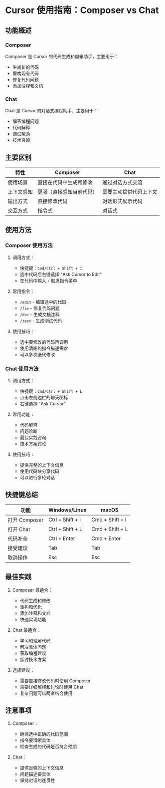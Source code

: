 # Cursor 使用指南：Composer vs Chat

## 功能概述

### Composer
Composer 是 Cursor 的代码生成和编辑助手，主要用于：
- 生成新的代码
- 重构现有代码
- 修复代码问题
- 添加注释和文档

### Chat
Chat 是 Cursor 的对话式编程助手，主要用于：
- 解答编程问题
- 代码解释
- 调试帮助
- 技术咨询

## 主要区别

| 特性 | Composer | Chat |
|------|-----------|------|
| 使用场景 | 直接在代码中生成和修改 | 通过对话方式交流 |
| 上下文感知 | 更强（直接感知当前代码） | 需要主动提供代码上下文 |
| 输出方式 | 直接修改代码 | 对话形式展示代码 |
| 交互方式 | 指令式 | 对话式 |

## 使用方法

### Composer 使用方法

1. 调用方式：
   - 快捷键：`Cmd/Ctrl + Shift + I`
   - 选中代码后右键选择 "Ask Cursor to Edit"
   - 在代码中输入 `/` 触发指令菜单

2. 常用指令：
   - `/edit` - 编辑选中的代码
   - `/fix` - 修复代码问题
   - `/doc` - 生成文档注释
   - `/test` - 生成测试代码

3. 使用技巧：
   - 选中要修改的代码再调用
   - 使用清晰的指令描述需求
   - 可以多次迭代修改

### Chat 使用方法

1. 调用方式：
   - 快捷键：`Cmd/Ctrl + Shift + L`
   - 点击左侧边栏的聊天图标
   - 右键选择 "Ask Cursor"

2. 常用功能：
   - 代码解释
   - 问题诊断
   - 最佳实践咨询
   - 技术方案讨论

3. 使用技巧：
   - 提供完整的上下文信息
   - 使用代码块分享代码
   - 可以进行多轮对话

## 快捷键总结

| 功能 | Windows/Linux | macOS |
|------|--------------|-------|
| 打开 Composer | Ctrl + Shift + I | Cmd + Shift + I |
| 打开 Chat | Ctrl + Shift + L | Cmd + Shift + L |
| 代码补全 | Ctrl + Enter | Cmd + Enter |
| 接受建议 | Tab | Tab |
| 取消操作 | Esc | Esc |

## 最佳实践

1. Composer 最适合：
   - 代码生成和修改
   - 重构和优化
   - 添加注释和文档
   - 快速实现功能

2. Chat 最适合：
   - 学习和理解代码
   - 解决具体问题
   - 获取编程建议
   - 探讨技术方案

3. 选择建议：
   - 需要直接修改代码时使用 Composer
   - 需要详细解释和讨论时使用 Chat
   - 复杂问题可以两者结合使用

## 注意事项

1. Composer：
   - 确保选中正确的代码范围
   - 指令要清晰具体
   - 检查生成的代码是否符合预期

2. Chat：
   - 提供足够的上下文信息
   - 问题描述要具体
   - 保持对话的连贯性
